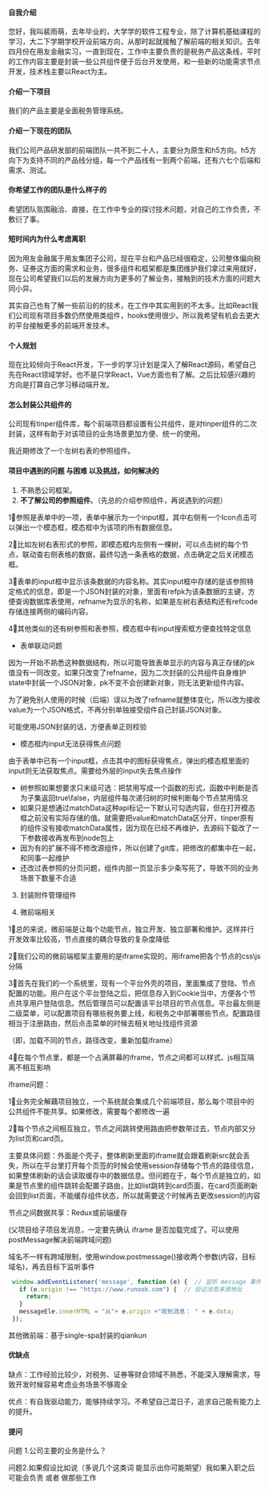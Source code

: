 #### 自我介绍

您好，我叫裴雨萌，去年毕业的，大学学的软件工程专业，除了计算机基础课程的学习，大二下学期学校开设前端方向，从那时起就接触了解前端的相关知识。去年四月份在用友金融实习，一直到现在，工作中主要负责的是税务产品这条线，平时的工作内容主要是封装一些公共组件便于后台开发使用，和一些新的功能需求节点开发，技术栈主要以React为主。

#### 介绍一下项目

我们的产品主要是全面税务管理系统。

#### 介绍一下现在的团队

我们公司产品研发部的前端团队一共不到二十人，主要分为原生和h5方向。h5方向下为支持不同的产品线分组，每一个产品线有一到两个前端，还有六七个后端和需求、测试。

#### 你希望工作的团队是什么样子的

希望团队氛围融洽、直接，在工作中专业的探讨技术问题，对自己的工作负责，不敷衍了事。

#### 短时间内为什么考虑离职

因为用友金融属于用友集团子公司，现在平台和产品已经很稳定，公司整体偏向税务、证券这方面的需求和业务，很多组件和框架都是集团维护我们拿过来用就好，现在公司希望我们以后的发展方向为更多的了解业务，接触到的技术方面的问题大同小异。

其实自己也有了解一些前沿的的技术，在工作中其实用到的不太多。比如React我们公司现有项目多数仍然使用类组件，hooks使用很少。所以我希望有机会去更大的平台接触更多的前端开发技术。

#### 个人规划

现在比较倾向于React开发，下一步的学习计划是深入了解React源码，希望自己先在React领域学好。也不是只学React，Vue方面也有了解。之后比较感兴趣的方向是打算自己学习移动端开发。

#### 怎么封装公共组件的

公司现有tinper组件库，每个前端项目都设置有公共组件，是对tinper组件的二次封装，这样有助于对该项目的业务场景更加方便、统一的使用。

我近期修改了一个左树右表的参照组件。

#### 项目中遇到的问题 与困难 以及挑战，如何解决的

1. 不熟悉公司框架。
2. **不了解公司的参照组件**。（先总的介绍参照组件，再说遇到的问题）

1⃣️参照是表单中的一项，表单中展示为一个input框，其中右侧有一个Icon点击可以弹出一个模态框，模态框中为该项的所有数据信息。

2⃣️比如左树右表形式的参照，即模态框内左侧有一棵树，可以点击树的每个节点，联动查右侧表格的数据，最终勾选一条表格的数据，点击确定之后关闭模态框。

3⃣️表单的input框中显示该条数据的内容名称。其实input框中存储的是该参照特定格式的信息，即是一个JSON封装的对象，里面有refpk为该条数据的主键，方便查询数据库表使用，refname为显示的名称，如果是左树右表结构还有refcode存储连接两侧的编码内容。

4⃣️其他类似的还有树参照和表参照，模态框中有input搜索框方便查找特定信息

- 表单联动问题

因为一开始不熟悉这种数据结构，所以可能导致表单显示的内容与真正存储的pk值没有一同改变。如果只改变了refname，因为二次封装的公共组件自身维护state中封装一个JSON对象，pk不变不会创建新对象，则无法更新组件内容。

为了避免别人使用的时候（后端）误以为改了refname就整体变化，所以改为接收value为一个JSON格式，不再分别单独接受组件自己封装JSON对象。

可能使用JSON封装的话，方便表单正则校验

- 模态框内input无法获得焦点问题

由于表单中已有一个input框，点击其中的图标获得焦点，弹出的模态框里面的input则无法获取焦点。需要给外层的input失去焦点操作

- 树参照如果想要求只末级可选：把禁用写成一个函数的形式，函数中判断是否为子集返回true\false，内层组件每次递归树的时候判断每个节点禁用情况
- 如果只是想通过matchData这种api标记一下默认可勾选内容，但在打开模态框之前没有实际存储的值。就需要把value和matchData区分开，tinper原有的组件没有接收matchData属性，因为现在已经不再维护，去源码下载改了一下参数接收再发布到node包上
- 因为有的扩展不得不修改源组件，所以创建了git库，把修改的都集中在一起，和同事一起维护
- 还改过表参照的分页问题，组件内部一页显示多少条写死了，导致不同的业务场景下数量不合适

3. 封装附件管理组件

4. 微前端相关

1⃣️总的来说，微前端是让每个功能节点，独立开发、独立部署和维护。这样并行开发效率比较高，节点直接的耦合导致的复杂度降低

2⃣️我们公司的微前端框架主要用的是iframe实现的，用iframe把各个节点的css\js分隔

3⃣️首先在我们的一个系统里，现有一个平台外壳的项目，里面集成了登陆、节点配置的功能。用户在这个平台登陆之后，把信息存入到Cookie当中，方便各个节点共享用户登陆信息。然后管理员可以配置该平台项目的节点信息。平台最左侧是二级菜单，可以配置项目有哪些税务要上线，和税务之中部署哪些节点。配置路径相当于注册路由，然后点击菜单的时候去相关地址找组件资源

（即，加载不同的节点，路径改变，重新加载iframe）

4⃣️在每个节点里，都是一个占满屏幕的iframe，节点之间都可以样式、js相互隔离不相互影响

iframe问题：

1⃣️业务完全解藕项目独立，一个系统就会集成几个前端项目，那么每个项目中的公共组件不能共享。如果修改，需要每个都修改一遍

2⃣️每个节点之间相互独立，节点之间跳转使用路由把参数带过去，节点内部又分为list页和card页。

主要具体问题：外面是个壳子，整体刷新里面的iframe就会跟着刷新src就会丢失，所以在平台里打开每个页签的时候会使用session存储每个节点的路径信息，如果整体刷新的话会读取缓存中的数据信息。但问题在于，每个节点是独立的，如果是节点里的组件跳转会配置子路由，比如list跳转到card页面，在card页面刷新会回到list页面，不能缓存组件状态，所以就需要这个时候再去更改session的内容

节点之间数据共享：Redux或前端缓存

(父项目给子项目发消息，一定要先确认 iframe 是否加载完成了。可以使用postMessage解决前端跨域问题)

域名不一样有跨域限制，使用window.postmessage()接收两个参数(内容，目标域名)，再去目标下监听事件

```js
 window.addEventListener('message', function (e) {  // 监听 message 事件
   if (e.origin !== "https://www.runoob.com") {  // 验证消息来源地址
     return;
   }
   messageEle.innerHTML = "从"+ e.origin +"收到消息： " + e.data;
 });
```

其他微前端：基于single-spa封装的qiankun 

#### 优缺点

缺点：工作经验比较少，对税务、证券等财会领域不熟悉，不能深入理解需求，导致开发时候容易考虑业务场景不够周全

优点：有自我驱动能力，能够持续学习。不希望自己混日子，追求自己能有能力上的提升。

#### 提问

问题 1.公司主要的业务是什么？

问题2.如果假设比如说（多说几个这类词 能显示出你可能期望）我如果入职之后可能会负责 或者 做那些工作  

 

